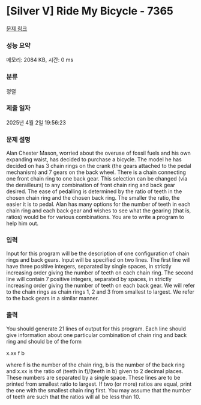 # [Silver V] Ride My Bicycle - 7365 

[문제 링크](https://www.acmicpc.net/problem/7365) 

### 성능 요약

메모리: 2084 KB, 시간: 0 ms

### 분류

정렬

### 제출 일자

2025년 4월 2일 19:56:23

### 문제 설명

<p>Alan Chester Mason, worried about the overuse of fossil fuels and his own expanding waist, has decided to purchase a bicycle. The model he has decided on has 3 chain rings on the crank (the gears attached to the pedal mechanism) and 7 gears on the back wheel. There is a chain connecting one front chain ring to one back gear. This selection can be changed (via the derailleurs) to any combination of front chain ring and back gear desired. The ease of pedalling is determined by the ratio of teeth in the chosen chain ring and the chosen back ring. The smaller the ratio, the easier it is to pedal. Alan has many options for the number of teeth in each chain ring and each back gear and wishes to see what the gearing (that is, ratios) would be for various combinations. You are to write a program to help him out.</p>

### 입력 

 <p>Input for this program will be the description of one configuration of chain rings and back gears. Input will be specified on two lines. The first line will have three positive integers, separated by single spaces, in strictly increasing order giving the number of teeth on each chain ring. The second line will contain 7 positive integers, separated by spaces, in strictly increasing order giving the number of teeth on each back gear. We will refer to the chain rings as chain rings 1, 2 and 3 from smallest to largest. We refer to the back gears in a similar manner.</p>

### 출력 

 <p>You should generate 21 lines of output for this program. Each line should give information about one particular combination of chain ring and back ring and should be of the form</p>

<p>x.xx f b</p>

<p>where f is the number of the chain ring, b is the number of the back ring and x.xx is the ratio of (teeth in f)/(teeth in b) given to 2 decimal places. These numbers are separated by a single space. These lines are to be printed from smallest ratio to largest. If two (or more) ratios are equal, print the one with the smallest chain ring first. You may assume that the number of teeth are such that the ratios will all be less than 10.</p>

